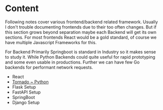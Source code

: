 # Content

Following notes cover various frontend/backend related framework. Usually I don't trouble documenting frontends due to their too often changes. But if this section grows beyond separation maybe each Backend will get its own sections.
For most frontends React would be a gold standard, of course we have multiple Javascript Frameworks for this.

For Backend Primarily Springboot is standard in Industry so it makes sense to study it. While Python Backends could quite useful for rapid prototyping and some even usable in productions. Further we can have few Go backends for performant network requests.

- React
- [Tornado ~ Python](python/tornado.md)
- Flask Setup
- FastAPI Setup
- SpringBoot
- Django Setup